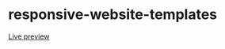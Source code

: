 # responsive-website-templates
[Live preview](https://char1eschen.github.io/responsive-website-template/)
